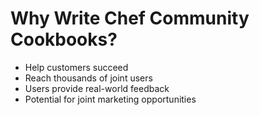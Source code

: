 # Why Write Chef Community Cookbooks? #
* Help customers succeed
* Reach thousands of joint users
* Users provide real-world feedback
* Potential for joint marketing opportunities
